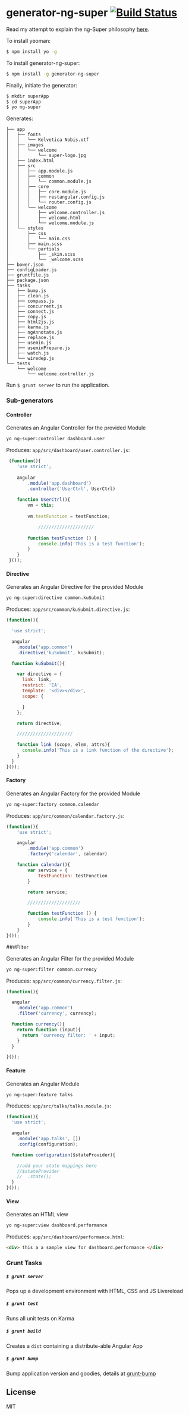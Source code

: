 # generator-ng-super [![Build Status](https://travis-ci.org/mohuk/generator-ng-super.svg?branch=develop)](https://travis-ci.org/mohuk/generator-ng-super)

Read my attempt to explain the ng-Super philosophy [here](http://blogs.mumairkhan.com/2015/02/02/generator-ng-super-philosophy.html).

To install yeoman:

```bash
$ npm install yo -g
```

To install generator-ng-super:

```bash
$ npm install -g generator-ng-super
```

Finally, initiate the generator:

```bash
$ mkdir superApp
$ cd superApp
$ yo ng-super
```

Generates:

```
├── app
│   ├── fonts
│   │   └── Kelvetica Nobis.otf
│   ├── images
│   │   └── welcome
│   │       └── super-logo.jpg
│   ├── index.html
│   ├── src
│   │   ├── app.module.js
│   │   ├── common
│   │   │   └── common.module.js
│   │   ├── core
│   │   │   ├── core.module.js
│   │   │   ├── restangular.config.js
│   │   │   └── router.config.js
│   │   └── welcome
│   │       ├── welcome.controller.js
│   │       ├── welcome.html
│   │       └── welcome.module.js
│   └── styles
│       ├── css
│       │   └── main.css
│       ├── main.scss
│       └── partials
│           ├── _skin.scss
│           └── _welcome.scss
├── bower.json
├── configLoader.js
├── gruntfile.js
├── package.json
├── tasks
│   ├── bump.js
│   ├── clean.js
│   ├── compass.js
│   ├── concurrent.js
│   ├── connect.js
│   ├── copy.js
│   ├── html2js.js
│   ├── karma.js
│   ├── ngAnnotate.js
│   ├── replace.js
│   ├── usemin.js
│   ├── useminPrepare.js
│   ├── watch.js
│   └── wiredep.js
└── tests
    └── welcome
        └── welcome.controller.js
```

Run ```$ grunt server``` to run the application.

### Sub-generators

#### Controller

Generates an Angular Controller for the provided Module

```bash
yo ng-super:controller dashboard.user
```

Produces: ```app/src/dashboard/user.controller.js```:

```javascript
 (function(){
 	'use strict';
 
 	angular
 		.module('app.dashboard')
 		.controller('UserCtrl', UserCtrl)
 
 	function UserCtrl(){
 		vm = this;
 
 		vm.testFunction = testFunction;

    		/////////////////////
     
 		function testFunction () {
 			console.info('This is a test function');
 		}
 	}
 }());
```

#### Directive

Generates an Angular Directive for the provided Module

```bash
yo ng-super:directive common.kuSubmit
```

Produces: ```app/src/common/kuSubmit.directive.js```:

```javascript
(function(){

  'use strict';

  angular
    .module('app.common')
    .directive('kuSubmit', kuSubmit);

  function kuSubmit(){

    var directive = {
      link: link,
      restrict: 'EA',
      template: '<div></div>',
      scope: {

      }
    };

    return directive;

    /////////////////////

    function link (scope, elem, attrs){
      console.info('This is a link function of the directive');
    }
  }
}());
```

#### Factory

Generates an Angular Factory for the provided Module

```bash
yo ng-super:factory common.calendar
```

Produces: ```app/src/common/calendar.factory.js```:

```javascript
(function(){
	'use strict';

	angular
		.module('app.common')
		.factory('calendar', calendar)

	function calendar(){
		var service = {
			testFunction: testFunction
		}

		return service;

		////////////////////

		function testFunction () {
			console.info('This is a test function');
		}
	}
}());
```

###Filter

Generates an Angular Filter for the provided Module

```bash
yo ng-super:filter common.currency
```

Produces: ```app/src/common/currency.filter.js```:

```javascript
(function(){

  angular
    .module('app.common')
    .filter('currency', currency);

  function currency(){
    return function (input){
      return 'currency filter: ' + input;
    }
  }

}());
```


#### Feature

Generates an Angular Module

```bash
yo ng-super:feature talks
```

Produces: ```app/src/talks/talks.module.js```:

```javascript
(function(){
  'use strict';

  angular
    .module('app.talks', [])
    .config(configuration);

  function configuration($stateProvider){

    //add your state mappings here
    //$stateProvider
    //  .state();
  }
}());
```

#### View

Generates an HTML view

```bash
yo ng-super:view dashboard.performance
```

Produces: ```app/src/dashboard/performance.html```:

```html
<div> this a a sample view for dashboard.performance </div>
```
### Grunt Tasks

##### ```$ grunt server```
Pops up a development environment with HTML, CSS and JS Livereload

##### ```$ grunt test```
Runs all unit tests on Karma

##### ```$ grunt build```
Creates a ```dist``` containing a distribute-able Angular App

##### ```$ grunt bump```
Bump application version and goodies, details at [grunt-bump](https://github.com/vojtajina/grunt-bump)

###
## License

MIT
